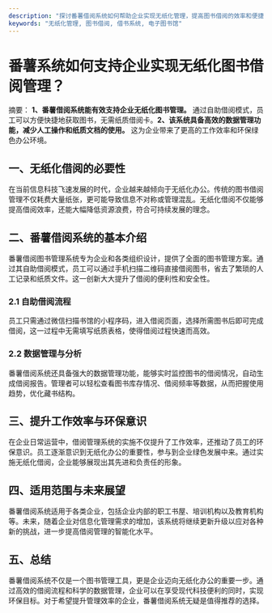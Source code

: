```yaml
---
description: "探讨番薯借阅系统如何帮助企业实现无纸化管理，提高图书借阅的效率和便捷性。"
keywords: "无纸化管理, 图书借阅, 借书系统, 电子图书馆"
---
```

# 番薯系统如何支持企业实现无纸化图书借阅管理？

摘要：
**1、番薯借阅系统能有效支持企业无纸化图书管理。** 通过自助借阅模式，员工可以方便快捷地获取图书，无需纸质借阅卡。**2、该系统具备高效的数据管理功能，减少人工操作和纸质文档的使用。** 这为企业带来了更高的工作效率和环保绿色办公环境。

## 一、无纸化借阅的必要性
在当前信息科技飞速发展的时代，企业越来越倾向于无纸化办公。传统的图书借阅管理不仅耗费大量纸张，更可能导致信息不对称或管理混乱。无纸化借阅不仅能够提高借阅效率，还能大幅降低资源浪费，符合可持续发展的理念。

## 二、番薯借阅系统的基本介绍
番薯借阅图书管理系统专为企业和各类组织设计，提供了全面的图书管理方案。通过其自助借阅模式，员工可以通过手机扫描二维码直接借阅图书，省去了繁琐的人工记录和纸质文件。这一创新大大提升了借阅的便利性和安全性。

### 2.1 自助借阅流程
员工只需通过微信扫描书馆的小程序码，进入借阅页面，选择所需图书后即可完成借阅，这一过程中无需填写纸质表格，使得借阅过程快速而高效。

### 2.2 数据管理与分析
番薯借阅系统还具备强大的数据管理功能，能够实时监控图书的借阅情况，自动生成借阅报告。管理者可以轻松查看图书库存情况、借阅频率等数据，从而把握使用趋势，优化藏书结构。

## 三、提升工作效率与环保意识
在企业日常运营中，借阅管理系统的实施不仅提升了工作效率，还推动了员工的环保意识。员工逐渐意识到无纸化办公的重要性，参与到企业绿色发展中来。通过实施无纸化借阅，企业能够展现出其先进和负责任的形象。

## 四、适用范围与未来展望
番薯借阅系统适用于各类企业，包括企业内部的职工书屋、培训机构以及教育机构等。未来，随着企业对信息化管理需求的增加，该系统将继续更新升级以应对各种新的挑战，进一步提高借阅管理的智能化水平。

## 五、总结
番薯借阅系统不仅是一个图书管理工具，更是企业迈向无纸化办公的重要一步。通过高效的借阅流程和科学的数据管理，企业可以在享受现代科技便利的同时，实现环保目标。对于希望提升管理效率的企业，番薯借阅系统无疑是值得推荐的选择。
